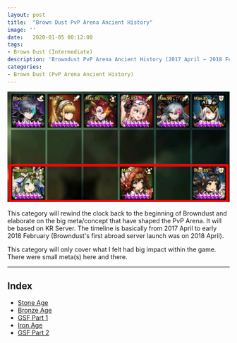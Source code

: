 ```yaml
---
layout: post
title:  "Brown Dust PvP Arena Ancient History"
image: ''
date:   2020-01-05 00:12:00
tags:
- Brown Dust (Intermediate)
description: 'Browndust PvP Arena Ancient History (2017 April ~ 2018 February)'
categories:
- Brown Dust (PvP Arena Ancient History)
---
```


<img src="../uploads/bd-gw-defense-example-2-1.png">

This category will rewind the clock back to the beginning of Browndust and elaborate on the big meta/concept that have shaped the PvP Arena. It will be based on KR Server. The timeline is basically from 2017 April to early 2018 February (Browndust's first abroad server launch was on 2018 April).

This category will only cover what I felt had big impact within the game. There were small meta(s) here and there.

---

## Index

* [Stone Age]()
* [Bronze Age]()
* [GSF Part 1]()
* [Iron Age]()
* [GSF Part 2]()
